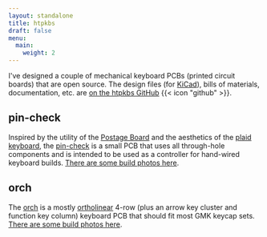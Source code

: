 ```yaml
---
layout: standalone
title: htpkbs
draft: false
menu:
  main:
    weight: 2
---
```


I've designed a couple of mechanical keyboard PCBs (printed circuit boards) that are open source. The design files (for [KiCad](https://www.kicad.org/)), bills of materials, documentation, etc. are [on the htpkbs GitHub](https://github.com/htpkbs/) {{< icon "github" >}}.

## pin-check

Inspired by the utility of the [Postage Board](https://github.com/LifeIsOnTheWire/Postage-Board) and the aesthetics of the [plaid keyboard](https://github.com/hsgw/plaid), the [pin-check](https://github.com/htpkbs/pin-check) is a small PCB that uses all through-hole components and is intended to be used as a controller for hand-wired keyboard builds. [There are some build photos here](https://imgur.com/a/NQUPJTM).

## orch

The [orch](https://github.com/htpkbs/orch) is a mostly [ortholinear](https://www.reviewgeek.com/70291/what-is-an-ortholinear-keyboard-and-should-you-use-one/) 4-row (plus an arrow key cluster and function key column) keyboard PCB that should fit most GMK keycap sets. [There are some build photos here](https://imgur.com/a/1ZECo2k).
